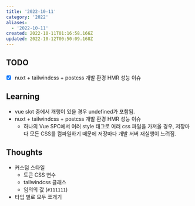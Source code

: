 ```yaml
---
title: '2022-10-11'
category: '2022'
aliases:
  - '2022-10-11'
created: 2022-10-11T01:16:58.166Z
updated: 2022-10-12T00:50:09.168Z
---
```


## TODO

- [x] nuxt + tailwindcss + postcss 개발 환경 HMR 성능 이슈

## Learning

- vue slot 중에서 개행이 있을 경우 undefined가 포함됨.
- nuxt + tailwindcss + postcss 개발 환경 HMR 성능 이슈
  - 하나의 Vue SPC에서 여러 style 태그로 여러 css 파일을 가져올 경우, 저장마다 모든 CSS를 컴파일하기 때문에 저장마다 개발 서버 재실행이 느려짐.

## Thoughts

- 커스텀 스타일
  - 토큰 CSS 변수
  - tailwindcss 클래스
  - 임의의 값 (`#111111`)
- 타입 별로 모두 쪼개기
